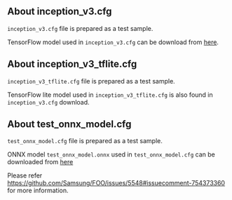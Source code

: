 ## About inception_v3.cfg

`inception_v3.cfg` file is prepared as a test sample.

TensorFlow model used in `inception_v3.cfg` can be download from
[here](https://storage.googleapis.com/download.tensorflow.org/models/tflite/model_zoo/upload_20180427/inception_v3_2018_04_27.tgz).

## About inception_v3_tflite.cfg

`inception_v3_tflite.cfg` file is prepared as a test sample.

TensorFlow lite model used in `inception_v3_tflite.cfg` is also found in `inception_v3.cfg` download.

## About test_onnx_model.cfg

`test_onnx_model.cfg` file is prepared as a test sample.

ONNX model `test_onnx_model.onnx` used in `test_onnx_model.cfg` can be downloaded from
[here](https://github.com/Samsung/FOO/files/5768243/test_onnx_model.zip)

Please refer https://github.com/Samsung/FOO/issues/5548#issuecomment-754373360 for more information.
